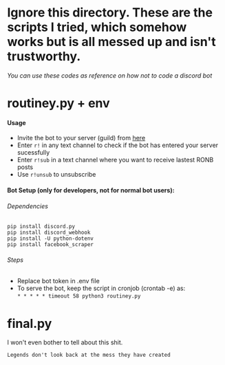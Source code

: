 # Ignore this directory. These are the scripts I tried, which somehow works but is all messed up and isn't trustworthy.
_You can use these codes as reference on how not to code a discord bot_

# routiney.py + env

#### Usage
- Invite the bot to your server (guild) from [here](https://discord.com/api/oauth2/authorize?client_id=786534057437691914&permissions=8&scope=bot)
- Enter `r!` in any text channel to check if the bot has entered your server sucessfully
- Enter `r!sub` in a text channel where you want to receive lastest RONB posts
- Use `r!unsub` to unsubscribe

#### Bot Setup (only for developers, not for normal bot users):

###### Dependencies
```pip install discord.py```<br>
```pip install discord_webhook```<br>
```pip install -U python-dotenv``` <br>
```pip install facebook_scraper```<br>

###### Steps
- Replace bot token in .env file
- To serve the bot, keep the script in cronjob (crontab -e) as: <br>
```* * * * * timeout 58 python3 routiney.py```


# final.py
I won't even bother to tell about this shit.

```Legends don't look back at the mess they have created```
